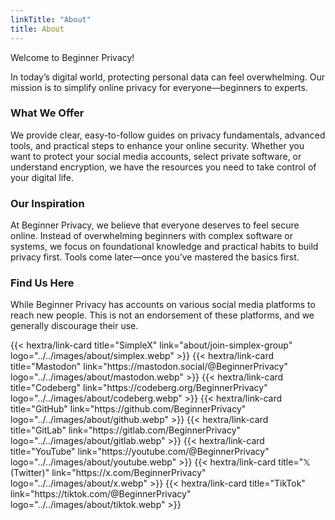 ```yaml
---
linkTitle: "About"
title: About
---
```

Welcome to Beginner Privacy! 

In today’s digital world, protecting personal data can feel overwhelming. Our mission is to simplify online privacy for everyone—beginners to experts.

### What We Offer
We provide clear, easy-to-follow guides on privacy fundamentals, advanced tools, and practical steps to enhance your online security. Whether you want to protect your social media accounts, select private software, or understand encryption, we have the resources you need to take control of your digital life.

### Our Inspiration
At Beginner Privacy, we believe that everyone deserves to feel secure online. Instead of overwhelming beginners with complex software or systems, we focus on foundational knowledge and practical habits to build privacy first. Tools come later—once you’ve mastered the basics first.

### Find Us Here
While Beginner Privacy has accounts on various social media platforms to reach new people. This is not an endorsement of these platforms, and we generally discourage their use.

<div class="recommendations">
  <div class="grid">
    {{< hextra/link-card title="SimpleX" link="about/join-simplex-group" logo="../../images/about/simplex.webp" >}}
    {{< hextra/link-card title="Mastodon" link="https://mastodon.social/@BeginnerPrivacy" logo="../../images/about/mastodon.webp" >}}
    {{< hextra/link-card title="Codeberg" link="https://codeberg.org/BeginnerPrivacy" logo="../../images/about/codeberg.webp" >}}
    {{< hextra/link-card title="GitHub" link="https://github.com/BeginnerPrivacy" logo="../../images/about/github.webp" >}}
    {{< hextra/link-card title="GitLab" link="https://gitlab.com/BeginnerPrivacy" logo="../../images/about/gitlab.webp" >}}
    {{< hextra/link-card title="YouTube" link="https://youtube.com/@BeginnerPrivacy" logo="../../images/about/youtube.webp" >}}
    {{< hextra/link-card title="𝕏 (Twitter)" link="https://x.com/BeginnerPrivacy" logo="../../images/about/x.webp" >}}
    {{< hextra/link-card title="TikTok" link="https://tiktok.com/@BeginnerPrivacy" logo="../../images/about/tiktok.webp" >}}
  </div>
</div>